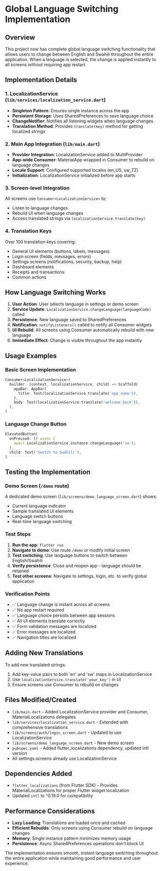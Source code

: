 # Global Language Switching Implementation

## Overview

This project now has complete global language switching functionality that allows users to change between English and Swahili throughout the entire application. When a language is selected, the change is applied instantly to all screens without requiring app restart.

## Implementation Details

### 1. LocalizationService (`lib/services/localization_service.dart`)

- **Singleton Pattern**: Ensures single instance across the app
- **Persistent Storage**: Uses SharedPreferences to save language choice
- **ChangeNotifier**: Notifies all listening widgets when language changes
- **Translation Method**: Provides `translate(key)` method for getting localized strings

### 2. Main App Integration (`lib/main.dart`)

- **Provider Integration**: LocalizationService added to MultiProvider
- **App-wide Consumer**: MaterialApp wrapped in Consumer to rebuild on language changes
- **Locale Support**: Configured supported locales (en_US, sw_TZ)
- **Initialization**: LocalizationService initialized before app starts

### 3. Screen-level Integration

All screens use `Consumer<LocalizationService>` to:
- Listen to language changes
- Rebuild UI when language changes
- Access translated strings via `localizationService.translate(key)`

### 4. Translation Keys

Over 100 translation keys covering:
- General UI elements (buttons, labels, messages)
- Login screen (fields, messages, errors)
- Settings screens (notifications, security, backup, help)
- Dashboard elements
- Receipts and transactions
- Common actions

## How Language Switching Works

1. **User Action**: User selects language in settings or demo screen
2. **Service Update**: `LocalizationService.changeLanguage(languageCode)` called
3. **Persistence**: New language saved to SharedPreferences
4. **Notification**: `notifyListeners()` called to notify all Consumer widgets
5. **UI Rebuild**: All screens using Consumer automatically rebuild with new language
6. **Immediate Effect**: Change is visible throughout the app instantly

## Usage Examples

### Basic Screen Implementation
```dart
Consumer<LocalizationService>(
  builder: (context, localizationService, child) => Scaffold(
    appBar: AppBar(
      title: Text(localizationService.translate('app_name')),
    ),
    body: Text(localizationService.translate('welcome_back')),
  ),
)
```

### Language Change Button
```dart
ElevatedButton(
  onPressed: () async {
    await LocalizationService.instance.changeLanguage('sw');
  },
  child: Text('Switch to Swahili'),
)
```

## Testing the Implementation

### Demo Screen (`/demo` route)
A dedicated demo screen (`lib/screens/demo_language_screen.dart`) shows:
- Current language indicator
- Sample translated UI elements
- Language switch buttons
- Real-time language switching

### Test Steps

1. **Run the app**: `flutter run`
2. **Navigate to demo**: Use route `/demo` or modify initial screen
3. **Test switching**: Use language buttons to switch between English/Swahili
4. **Verify persistence**: Close and reopen app - language should be retained
5. **Test other screens**: Navigate to settings, login, etc. to verify global application

### Verification Points

- ✅ Language change is instant across all screens
- ✅ No app restart required
- ✅ Language choice persists between app sessions
- ✅ All UI elements translate correctly
- ✅ Form validation messages are localized
- ✅ Error messages are localized
- ✅ Navigation titles are localized

## Adding New Translations

To add new translated strings:

1. Add key-value pairs to both 'en' and 'sw' maps in LocalizationService
2. Use `localizationService.translate('your_key')` in UI
3. Ensure screens use Consumer<LocalizationService> to rebuild on changes

## Files Modified/Created

- `lib/main.dart` - Added LocalizationService provider and Consumer, MaterialLocalizations delegates
- `lib/services/localization_service.dart` - Extended with comprehensive translations
- `lib/screens/auth/login_screen.dart` - Updated to use LocalizationService
- `lib/screens/demo_language_screen.dart` - New demo screen
- `pubspec.yaml` - Added flutter_localizations dependency, updated intl version
- All settings screens already use LocalizationService

## Dependencies Added

- `flutter_localizations` (from Flutter SDK) - Provides MaterialLocalizations for proper Flutter widget localization
- Updated `intl` to ^0.19.0 for compatibility

## Performance Considerations

- **Lazy Loading**: Translations are loaded once and cached
- **Efficient Rebuilds**: Only screens using Consumer rebuild on language changes
- **Memory**: Single instance pattern minimizes memory usage
- **Persistence**: Async SharedPreferences operations don't block UI

The implementation ensures smooth, instant language switching throughout the entire application while maintaining good performance and user experience.